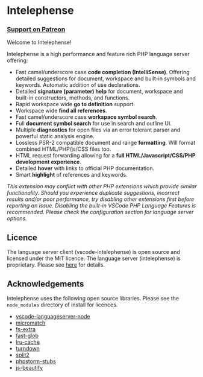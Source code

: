 # Intelephense

### [Support on Patreon](https://www.patreon.com/bmewburn)

Welcome to Intelephense!

Intelephense is a high performance and feature rich PHP language server offering:

* Fast camel/underscore case **code completion (IntelliSense)**. Offering detailed suggestions for document, workspace and built-in symbols and keywords. Automatic addition of use declarations.
* Detailed **signature (parameter) help** for document, workspace and built-in constructors, methods, and functions.
* Rapid workspace wide **go to definition** support.
* Workspace wide **find all references**.
* Fast camel/underscore case **workspace symbol search**.
* Full **document symbol search** for use in search and outline UI.
* Multiple **diagnostics** for open files via an error tolerant parser and powerful static analysis engine.
* Lossless PSR-2 compatible document and range **formatting**. Will format combined HTML/PHP/js/CSS files too. 
* HTML request forwarding allowing for a **full HTML/Javascript/CSS/PHP development experience**.
* Detailed **hover** with links to official PHP documentation.
* Smart **highlight** of references and keywords.

_This extension may conflict with other PHP extensions which provide similar functionality. Should you experience duplicate suggestions, incorrect results and/or poor performance, try disabling other extensions first before reporting an issue. Disabling the built-in VSCode PHP Language Features is recommended. Please check the configuration section for language server options._

## Licence
The language server client (vscode-intelephense) is open source and licensed under the MIT licence. The language server (intelephense) is proprietary. Please see [here]() for details.

## Acknowledgements

Intelephense uses the following open source libraries. Please see the `node_modules` directory of install for licences.
* [vscode-languageserver-node](https://github.com/Microsoft/vscode-languageserver-node)
* [micromatch](https://github.com/micromatch/micromatch)
* [fs-extra](https://github.com/jprichardson/node-fs-extra)
* [fast-glob](https://github.com/mrmlnc/fast-glob)
* [lru-cache](https://github.com/isaacs/node-lru-cache)
* [turndown](https://github.com/domchristie/turndown)
* [split2](https://github.com/mcollina/split2)
* [phpstorm-stubs](https://github.com/JetBrains/phpstorm-stubs)
* [js-beautify](https://github.com/beautify-web/js-beautify)
